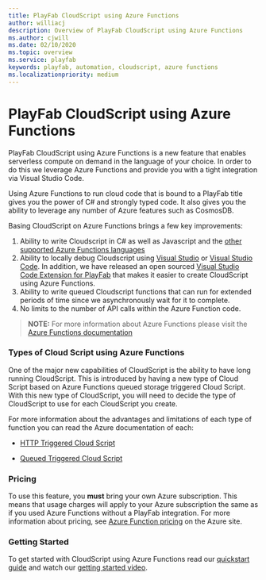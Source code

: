 ```yaml
---
title: PlayFab CloudScript using Azure Functions
author: williacj
description: Overview of PlayFab CloudScript using Azure Functions
ms.author: cjwill
ms.date: 02/10/2020
ms.topic: overview
ms.service: playfab
keywords: playfab, automation, cloudscript, azure functions
ms.localizationpriority: medium
---
```

# PlayFab CloudScript using Azure Functions

PlayFab CloudScript using Azure Functions is a new feature that enables serverless compute on demand in the language of your choice.  In order to do this we leverage Azure Functions and provide you with a tight integration via Visual Studio Code.  

Using Azure Functions to run cloud code that is bound to a PlayFab title gives you the power of C# and strongly typed code. It also gives you the ability to leverage any number of Azure features such as CosmosDB.

Basing CloudScript on Azure Functions brings a few key improvements:

1)    Ability to write Cloudscript in C# as well as Javascript and the [other supported Azure Functions languages](/azure/azure-functions/supported-languages)
2)    Ability to locally debug Cloudscript using [Visual Studio](https://visualstudio.microsoft.com/) or [Visual Studio Code](https://code.visualstudio.com/).  In addition, we have released an open sourced [Visual Studio Code Extension for PlayFab](https://github.com/PlayFab/vscode-playfab-explorer) that makes it easier to create CloudScript using Azure Functions.
3)    Ability to write queued Cloudscript functions that can run for extended periods of time since we asynchronously wait for it to complete.
4)  No limits to the number of API calls within the Azure Function code.  

>**NOTE:** For more information about Azure Functions please visit the [Azure Functions documentation](/azure/azure-functions/)

### Types of Cloud Script using Azure Functions
One of the major new capabilities of CloudScript is the ability to have long running CloudScript.  This is introduced by having a new type of Cloud Script based on Azure Functions queued storage triggered Cloud Script.  With this new type of CloudScript, you will need to decide the type of CloudScript to use for each CloudScript you create. 

For more information about the advantages and limitations of each type of function you can read the Azure documentation of each:
* [HTTP Triggered Cloud Script](/azure/azure-functions/functions-bindings-http-webhook?tabs=csharp)

* [Queued Triggered Cloud Script](/azure/azure-functions/functions-bindings-storage-queue)



### Pricing

To use this feature, you **must** bring your own Azure subscription. This means that usage charges will apply to your Azure subscription the same as if you used Azure Functions without a PlayFab integration. For more information about pricing, see [Azure Function pricing](https://azure.microsoft.com/pricing/details/functions/) on the Azure site.

### Getting Started
To get started with CloudScript using Azure Functions read our [quickstart guide](quickstart.md) and watch our [getting started video](https://youtu.be/apQbkDn1lNo).
